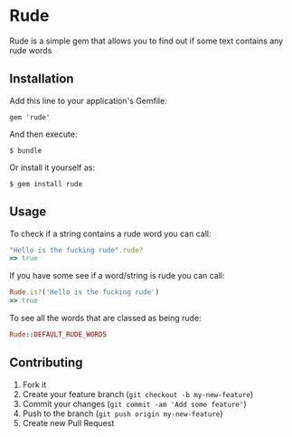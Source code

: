 # Rude
Rude is a simple gem that allows you to find out if some text contains any rude words
## Installation

Add this line to your application's Gemfile:

    gem 'rude'

And then execute:

    $ bundle

Or install it yourself as:

    $ gem install rude

## Usage

To check if a string contains a rude word you can call:
```ruby
"Hello is the fucking rude".rude?
=> true 
```
If you have some see if a word/string is rude you can call:
```ruby
Rude.is?('Hello is the fucking rude')
=> true 
```
To see all the words that are classed as being rude:
```ruby
Rude::DEFAULT_RUDE_WORDS
```

## Contributing

1. Fork it
2. Create your feature branch (`git checkout -b my-new-feature`)
3. Commit your changes (`git commit -am 'Add some feature'`)
4. Push to the branch (`git push origin my-new-feature`)
5. Create new Pull Request
